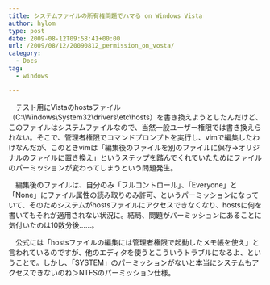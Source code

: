 ```yaml
---
title: システムファイルの所有権問題でハマる on Windows Vista
author: hylom
type: post
date: 2009-08-12T09:58:41+00:00
url: /2009/08/12/20090812_permission_on_vosta/
category:
  - Docs
tag:
  - windows

---
```

　テスト用にVistaのhostsファイル（C:\Windows\System32\drivers\etc\hosts）を書き換えようとしたんだけど、このファイルはシステムファイルなので、当然一般ユーザー権限では書き換えられない。そこで、管理者権限でコマンドプロンプトを実行し、vimで編集したわけなんだが、このときvimは「編集後のファイルを別のファイルに保存→オリジナルのファイルに置き換え」というステップを踏んでくれていたためにファイルのパーミッションが変わってしまうという問題発生。

　編集後のファイルは、自分のみ「フルコントロール」、「Everyone」と「None」にファイル属性の読み取りのみ許可、というパーミッションになっていて、そのためシステムがhostsファイルにアクセスできなくなり、hostsに何を書いてもそれが適用されない状況に。結局、問題がパーミッションにあることに気付いたのは10数分後……。

　公式には「hostsファイルの編集には管理者権限で起動したメモ帳を使え」と言われているのですが、他のエディタを使うとこういうトラブルになるよ、ということで。しかし、「SYSTEM」のパーミッションがないと本当にシステムもアクセスできないのね＞NTFSのパーミッション仕様。
